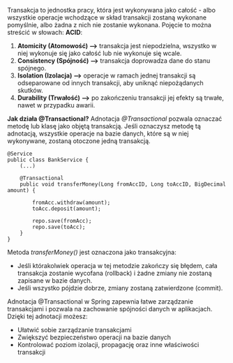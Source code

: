 Transakcja to jednostka pracy, która jest wykonywana jako całość - albo wszystkie operacje wchodzące w skład transakcji zostaną wykonane pomyślnie, albo żadna z nich nie zostanie wykonana. Pojęcie to można streścić w słowach: **ACID**:
1. **Atomicity (Atomowość) -->** transakcja jest niepodzielna, wszystko w niej wykonuje się jako całość lub nie wykonuje się wcale.
2. **Consistency (Spójność) -->** transakcja doprowadza dane do stanu spójnego.
3. **Isolation (Izolacja) -->** operacje w ramach jednej transakcji są odseparowane od innych transakcji, aby uniknąć niepożądanych skutków.
4. **Durability (Trwałość) -->** po zakończeniu transakcji jej efekty są trwałe, nawet w przypadku awarii.

**Jak działa @Transactional?**
	Adnotacja *@Transactional* pozwala oznaczać metodę lub klasę jako objętą transakcją. Jeśli oznaczysz metodę tą adnotacją, wszystkie operacje na bazie danych, które są w niej wykonywane, zostaną otoczone jedną transakcją.

```
@Service
public class BankService {
	(...)

	@Transactional
	public void transferMoney(Long fromAccID, Long toAccID, BigDecimal amount) {
	
		fromAcc.withdraw(amount);
		toAcc.deposit(amount);
		
		repo.save(fromAcc);
		repo.save(toAcc);
	}
}
```
Metoda *transferMoney()* jest oznaczona jako transakcyjna:
- Jeśli którakolwiek operacja w tej metodzie zakończy się błędem, cała transakcja zostanie wycofana (rollback) i żadne zmiany nie zostaną zapisane w bazie danych.
- Jeśli wszystko pójdzie dobrze, zmiany zostaną zatwierdzone (commit).

Adnotacja @Transactional w Spring zapewnia łatwe zarządzanie transakcjami i pozwala na zachowanie spójności danych w aplikacjach. Dzięki tej adnotacji możesz:
- Ułatwić sobie zarządzanie transakcjami
- Zwiększyć bezpieczeństwo operacji na bazie danych
- Kontrolować poziom izolacji, propagację oraz inne właściwości transakcji


